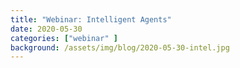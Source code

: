 ```yaml
---
title: "Webinar: Intelligent Agents"
date: 2020-05-30
categories: ["webinar" ]
background: /assets/img/blog/2020-05-30-intel.jpg
---
```



<!-- [Register here](https://www.eventbrite.com/e/intelligent-agents-tickets-106474066800) -->


